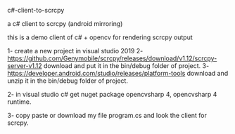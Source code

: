 c#-client-to-scrcpy

a c# client to scrcpy (android mirroring)

this is a demo client of c# + opencv for rendering scrcpy output


1- create a new project in visual studio 2019 
2- https://github.com/Genymobile/scrcpy/releases/download/v1.12/scrcpy-server-v1.12 download and put it in the bin/debug folder of project. 
3- https://developer.android.com/studio/releases/platform-tools download and unzip it in the bin/debug folder of project.

2- in visual studio c# get nuget package opencvsharp 4, opencvsharp 4 runtime.

3- copy paste or download my file program.cs and look the client for scrcpy.
